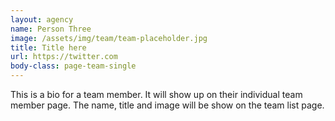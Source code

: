 ```yaml
---
layout: agency
name: Person Three
image: /assets/img/team/team-placeholder.jpg
title: Title here
url: https://twitter.com
body-class: page-team-single
---
```

This is a bio for a team member. It will show up on their individual team member page. The name, title and image will be show on the team list page.
